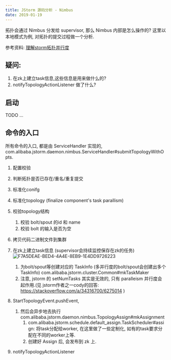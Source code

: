 ```yaml
---
title: JStorm 源码分析 - Nimbus
date: 2019-01-19
---
```

拓扑会通过 Nimbus 分发给 supervisor, 那么 Nimbus 内部是怎么操作的?
这里以本地模式为例, 对拓扑的提交过程做一个分析.

参考资料:
[理解storm拓扑并行度](https://meta.tn/a/4dd64fdd491b30afba2893e0a570ca8eb8fc1bfb21ccb8d8f8f44cbdc2bb6be4)

## 疑问:

1. 在zk上建立task信息,这些信息是用来做什么的?
2. notifyTopologyActionListener 做了什么?

## 启动

TODO ...

## 命令的入口

所有命令的入口, 都是由 ServiceHandler 实现的,  com.alibaba.jstorm.daemon.nimbus.ServiceHandler#submitTopologyWithOpts.

1. 配置校验
2. 判断拓扑是否已存在/重名/重复提交
3. 标准化conifg
4. 标准化topology (finalize component's task parallism)
5. 校验topology结构
    1. 校验 bolt/spout 的id 和 name
    2. 校验 bolt 的输入是否为空
6. 拷贝代码二进制文件到集群
7. 在zk上建立task信息 (supervisor会持续监控保存在zk的任务)
    ![F7A5DEAE-BED4-4A4E-8EB9-1E4DD9726223](https://tva2.sinaimg.com/large/006tNc79ly1fzartnvu25j31em04i0to.jpg)
    1. 为bolt/spout等创建对应的 TaskInfo (多并行度的bolt/spout会创建出多个TaskInfo)
        com.alibaba.jstorm.cluster.Common#mkTaskMaker
    2. 注意, jstorm 的 setNumTasks 其实是无效的, 只有 paralleism 并行度会起作用.(见 jstorm作者之一cody的回答: https://stackoverflow.com/a/34316700/6275014 )

8. StartTopologyEvent.pushEvent, 
    1. 然后会异步地去执行 com.alibaba.jstorm.daemon.nimbus.TopologyAssign#mkAssignment
        1. com.alibaba.jstorm.schedule.default_assign.TaskScheduler#assign:
    将task分配给worker, 在这里做了一些定制化, 如有的task要求分配在不同的worker上等.
        2. 创建好 Assign 后, 会发布到 zk 上.
9. notifyTopologyActionListener

